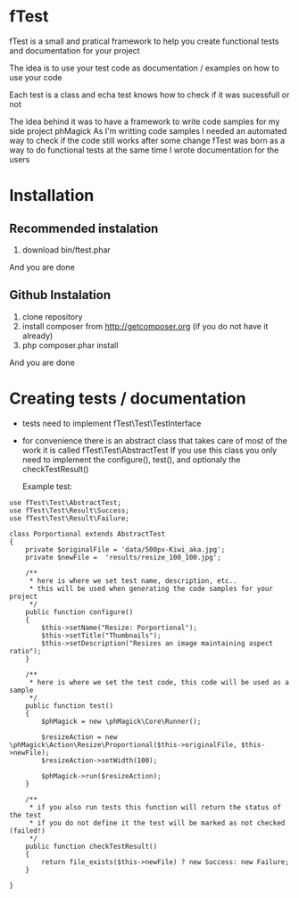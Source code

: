 fTest
=================
fTest is a small and pratical framework to help you create functional tests and documentation for your project

The idea is to use your test code as documentation / examples on how to use your code

Each test is a class and echa test knows how to check if it was sucessfull or not

The idea behind it was to have a framework to write code samples for my side project phMagick
As I'm writting code samples I needed an automated way to check if the code still works after some change
fTest was born as a way to do functional tests at the same time I wrote documentation for the users

Installation
===

Recommended instalation
------------
1. download bin/ftest.phar

And you are done

Github Instalation
------------
1. clone repository
2. install composer from http://getcomposer.org (if you do not have it already) 
3. php composer.phar install

And you are done

Creating tests / documentation
====

* tests need to implement fTest\Test\TestInterface
* for convenience there is an abstract class that takes care of most of the work
  it is called fTest\Test\AbstractTest
  If you use this class you only need to implement the configure(), test(), and optionaly the checkTestResult()
  
  Example test:
```
use fTest\Test\AbstractTest;
use fTest\Test\Result\Success;
use fTest\Test\Result\Failure;

class Porportional extends AbstractTest
{
    private $originalFile = 'data/500px-Kiwi_aka.jpg';
    private $newFile =  'results/resize_100_100.jpg';

    /**
     * here is where we set test name, description, etc..
     * this will be used when generating the code samples for your project
     */
    public function configure()
    {
        $this->setName("Resize: Porportional");
        $this->setTitle("Thumbnails");
        $this->setDescription("Resizes an image maintaining aspect ratio");
    }

    /**
     * here is where we set the test code, this code will be used as a sample
     */
    public function test()
    {
        $phMagick = new \phMagick\Core\Runner();

        $resizeAction = new \phMagick\Action\Resize\Proportional($this->originalFile, $this->newFile);
        $resizeAction->setWidth(100);

        $phMagick->run($resizeAction);
    }

    /**
     * if you also run tests this function will return the status of the test
     * if you do not define it the test will be marked as not checked (failed!)
     */
    public function checkTestResult()
    {
        return file_exists($this->newFile) ? new Success: new Failure;
    }

}
```
